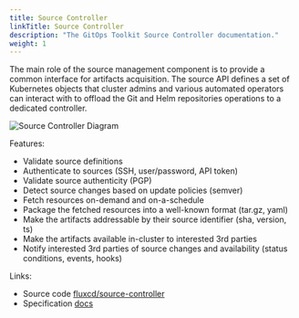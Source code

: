 ```yaml
---
title: Source Controller
linkTitle: Source Controller
description: "The GitOps Toolkit Source Controller documentation."
weight: 1
---
```


The main role of the source management component is to provide a common interface for artifacts acquisition.
The source API defines a set of Kubernetes objects that cluster admins and various automated operators can
interact with to offload the Git and Helm repositories operations to a dedicated controller.

![Source Controller Diagram](/img/source-controller.png)

Features:

- Validate source definitions
- Authenticate to sources (SSH, user/password, API token)
- Validate source authenticity (PGP)
- Detect source changes based on update policies (semver)
- Fetch resources on-demand and on-a-schedule
- Package the fetched resources into a well-known format (tar.gz, yaml)
- Make the artifacts addressable by their source identifier (sha, version, ts)
- Make the artifacts available in-cluster to interested 3rd parties
- Notify interested 3rd parties of source changes and availability (status conditions, events, hooks)

Links:

- Source code [fluxcd/source-controller](https://github.com/fluxcd/source-controller)
- Specification [docs](https://github.com/fluxcd/source-controller/tree/main/docs/spec)
